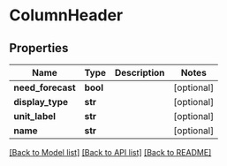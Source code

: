 # ColumnHeader

## Properties
Name | Type | Description | Notes
------------ | ------------- | ------------- | -------------
**need_forecast** | **bool** |  | [optional] 
**display_type** | **str** |  | [optional] 
**unit_label** | **str** |  | [optional] 
**name** | **str** |  | [optional] 

[[Back to Model list]](../README.md#documentation-for-models) [[Back to API list]](../README.md#documentation-for-api-endpoints) [[Back to README]](../README.md)


